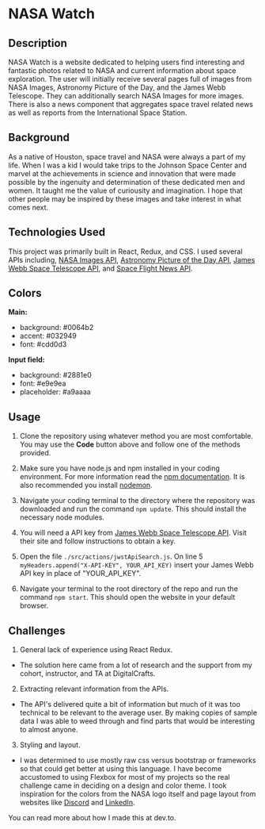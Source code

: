 # NASA Watch

## Description
NASA Watch is a website dedicated to helping users find interesting and fantastic photos related to NASA and current information about space exploration. The user will initially receive several pages full of images from NASA Images, Astronomy Picture of the Day, and the James Webb Telescope. They can additionally search NASA Images for more images. There is also a news component that aggregates space travel related news as well as reports from the International Space Station.

## Background
As a native of Houston, space travel and NASA were always a part of my life. When I was a kid I would take trips to the Johnson Space Center and marvel at the achievements in science and innovation that were made possible by the ingenuity and determination of these dedicated men and women. It taught me the value of curiousity and imagination. I hope that other people may be inspired by these images and take interest in what comes next.

## Technologies Used
This project was primarily built in React, Redux, and CSS. I used several APIs including, [NASA Images API](https://images.nasa.gov/), [Astronomy Picture of the Day API](https://apod.nasa.gov/), [James Webb Space Telescope API](https://jwstapi.com/), and [Space Flight News API](https://www.spaceflightnewsapi.net/).

## Colors
**Main:**
- background: #0064b2
- accent: #032949
- font: #cdd0d3

**Input field:**
- background: #2881e0
- font: #e9e9ea
- placeholder: #a9aaaa

## Usage
1. Clone the repository using whatever method you are most comfortable. You may use the **Code** button above and follow one of the methods provided.

2. Make sure you have node.js and npm installed in your coding environment. For more information read the [npm documentation](https://docs.npmjs.com/downloading-and-installing-node-js-and-npm). It is also recommended you install [nodemon](https://www.npmjs.com/package/nodemon).

3. Navigate your coding terminal to the directory where the repository was downloaded and run the command `npm update`. This should install the necessary node modules. 

4. You will need a API key from [James Webb Space Telescope API](https://jwstapi.com/). Visit their site and follow instructions to obtain a key.

5. Open the file `./src/actions/jwstApiSearch.js`. On line 5 `myHeaders.append("X-API-KEY", YOUR_API_KEY)` insert your James Webb API key in place of "YOUR_API_KEY".

6. Navigate your terminal to the root directory of the repo and run the command `npm start`. This should open the website in your default browser.

## Challenges
1. General lack of experience using React Redux.
- The solution here came from a lot of research and the support from my cohort, instructor, and TA at DigitalCrafts.

2. Extracting relevant information from the APIs.
- The API's delivered quite a bit of information but much of it was too technical to be relevant to the average user. By making copies of sample data I was able to weed through and find parts that would be interesting to almost anyone.

3. Styling and layout.
- I was determined to use mostly raw css versus bootstrap or frameworks so that could get better at using this language. I have become accustomed to using Flexbox for most of my projects so the real challenge came in deciding on a design and color theme. I took inspiration for the colors from the NASA logo itself and page layout from websites like [Discord](www.discord.com) and [LinkedIn](www.linkedin.com). 

You can read more about how I made this at dev.to.